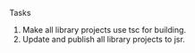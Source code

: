 Tasks

1. Make all library projects use tsc for building.
1. Update and publish all library projects to jsr.
